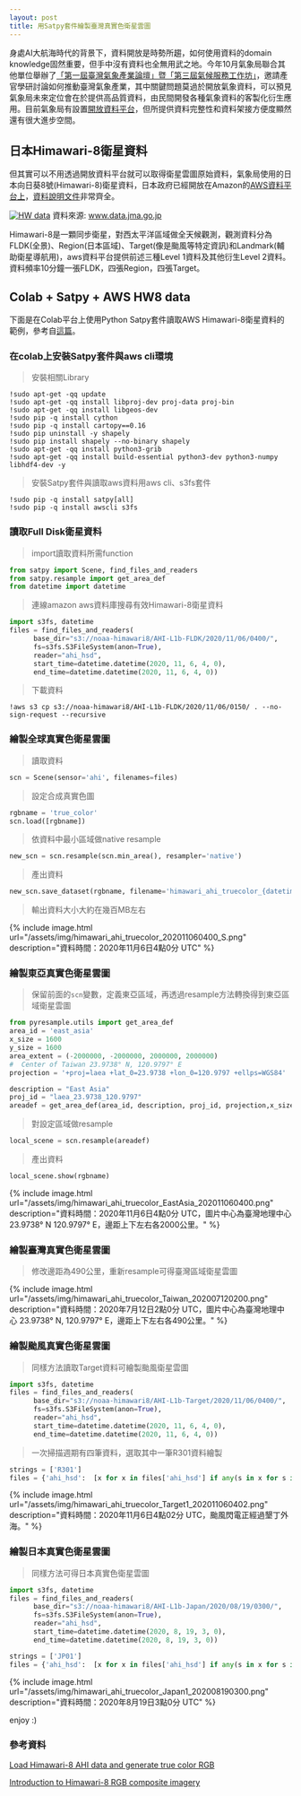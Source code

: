 ```yaml
---
layout: post
title: 用Satpy套件繪製臺灣真實色衛星雲圖
---
```


身處AI大航海時代的背景下，資料開放是時勢所趨，如何使用資料的domain knowledge固然重要，但手中沒有資料也全無用武之地。今年10月氣象局聯合其他單位舉辦了[「第一屆臺灣氣象產業論壇」暨「第三屆氣候服務工作坊」](https://www.weatherrisk.com/post/%E6%B0%A3%E8%B1%A1%E7%94%A2%E6%A5%AD%E7%99%BC%E5%B1%95%E5%8F%97%E5%88%B0%E9%87%8D%E8%A6%96)，邀請產官學研討論如何推動臺灣氣象產業，其中關鍵問題莫過於開放氣象資料，可以預見氣象局未來定位會在於提供高品質資料，由民間開發各種氣象資料的客製化衍生應用。目前氣象局有設置[開放資料平台](https://opendata.cwb.gov.tw/)，但所提供資料完整性和資料架接方便度顯然還有很大進步空間。

## 日本Himawari-8衛星資料

但其實可以不用透過開放資料平台就可以取得衛星雲圖原始資料，氣象局使用的日本向日葵8號(Himawari-8)衛星資料，日本政府已經開放在Amazon的[AWS資料平台上](https://registry.opendata.aws/noaa-himawari/)，[資料說明文件](https://www.data.jma.go.jp/mscweb/en/himawari89/space_segment/spsg_ahi.html)非常齊全。

<a href="https://www.data.jma.go.jp/mscweb/en/himawari89/space_segment/img/ahi_obs.png" target="_blank"><img src="https://www.data.jma.go.jp/mscweb/en/himawari89/space_segment/img/ahi_obs_s.png" alt="HW data"></a>
資料來源: www.data.jma.go.jp

Himawari-8是一顆同步衛星，對西太平洋區域做全天候觀測，觀測資料分為FLDK(全景)、Region(日本區域)、Target(像是颱風等特定資訊)和Landmark(輔助衛星導航用)，aws資料平台提供前述三種Level 1資料及其他衍生Level 2資料。資料頻率10分鐘一張FLDK，四張Region，四張Target。

## Colab + Satpy + AWS HW8 data

下面是在Colab平台上使用Python Satpy套件讀取AWS Himawari-8衛星資料的範例，參考自[這篇](https://github.com/pytroll/pytroll-examples/blob/master/satpy/ahi_true_color_pyspectral.ipynb)。

### 在colab上安裝Satpy套件與aws cli環境

> 安裝相關Library

```
!sudo apt-get -qq update
!sudo apt-get -qq install libproj-dev proj-data proj-bin
!sudo apt-get -qq install libgeos-dev
!sudo pip -q install cython
!sudo pip -q install cartopy==0.16
!sudo pip uninstall -y shapely
!sudo pip install shapely --no-binary shapely
!sudo apt-get -qq install python3-grib
!sudo apt-get -qq install build-essential python3-dev python3-numpy libhdf4-dev -y
```

> 安裝Satpy套件與讀取aws資料用aws cli、s3fs套件


```
!sudo pip -q install satpy[all] 
!sudo pip -q install awscli s3fs
```

### 讀取Full Disk衛星資料

> import讀取資料所需function

```python
from satpy import Scene, find_files_and_readers
from satpy.resample import get_area_def
from datetime import datetime
```

> 連線amazon aws資料庫搜尋有效Himawari-8衛星資料

```python
import s3fs, datetime
files = find_files_and_readers(
      base_dir="s3://noaa-himawari8/AHI-L1b-FLDK/2020/11/06/0400/",
      fs=s3fs.S3FileSystem(anon=True),
      reader="ahi_hsd",
      start_time=datetime.datetime(2020, 11, 6, 4, 0),
      end_time=datetime.datetime(2020, 11, 6, 4, 0))
```

> 下載資料

```
!aws s3 cp s3://noaa-himawari8/AHI-L1b-FLDK/2020/11/06/0150/ . --no-sign-request --recursive
```

### 繪製全球真實色衛星雲圖

> 讀取資料

```python
scn = Scene(sensor='ahi', filenames=files)
```

> 設定合成真實色圖

```python
rgbname = 'true_color'
scn.load([rgbname])
```

> 依資料中最小區域做native resample

```python
new_scn = scn.resample(scn.min_area(), resampler='native')
```

> 產出資料

```python
new_scn.save_dataset(rgbname, filename='himawari_ahi_truecolor_{datetime}.png'.format(datetime=scn.start_time.strftime('%Y%m%d%H%M')))
```
> 輸出資料大小大約在幾百MB左右

{% include image.html url="/assets/img/himawari_ahi_truecolor_202011060400_S.png" description="資料時間：2020年11月6日4點0分 UTC" %}


### 繪製東亞真實色衛星雲圖

> 保留前面的`scn`變數，定義東亞區域，再透過resample方法轉換得到東亞區域衛星雲圖

```python
from pyresample.utils import get_area_def
area_id = 'east_asia'
x_size = 1600
y_size = 1600
area_extent = (-2000000, -2000000, 2000000, 2000000)
#  Center of Taiwan 23.9738° N, 120.9797° E
projection = '+proj=laea +lat_0=23.9738 +lon_0=120.9797 +ellps=WGS84'

description = "East Asia"
proj_id = "laea_23.9738_120.9797"
areadef = get_area_def(area_id, description, proj_id, projection,x_size, y_size, area_extent)
```

> 對設定區域做resample

```python
local_scene = scn.resample(areadef)
```

> 產出資料

```python
local_scene.show(rgbname)
```

{% include image.html url="/assets/img/himawari_ahi_truecolor_EastAsia_202011060400.png" description="資料時間：2020年11月6日4點0分 UTC，圖片中心為臺灣地理中心 23.9738° N 120.9797° E，邊距上下左右各2000公里。" %}

### 繪製臺灣真實色衛星雲圖

> 修改邊距為490公里，重新resample可得臺灣區域衛星雲圖

{% include image.html url="/assets/img/himawari_ahi_truecolor_Taiwan_202007120200.png" description="資料時間：2020年7月12日2點0分 UTC，圖片中心為臺灣地理中心 23.9738° N, 120.9797° E，邊距上下左右各490公里。" %}

### 繪製颱風真實色衛星雲圖

> 同樣方法讀取Target資料可繪製颱風衛星雲圖

```python
import s3fs, datetime
files = find_files_and_readers(
      base_dir="s3://noaa-himawari8/AHI-L1b-Target/2020/11/06/0400/",
      fs=s3fs.S3FileSystem(anon=True),
      reader="ahi_hsd",
      start_time=datetime.datetime(2020, 11, 6, 4, 0),
      end_time=datetime.datetime(2020, 11, 6, 4, 0))
```

> 一次掃描週期有四筆資料，選取其中一筆R301資料繪製

```python
strings = ['R301']
files = {'ahi_hsd':  [x for x in files['ahi_hsd'] if any(s in x for s in strings)] }
```

{% include image.html url="/assets/img/himawari_ahi_truecolor_Target1_202011060402.png" description="資料時間：2020年11月6日4點02分 UTC，颱風閃電正經過墾丁外海。" %}

### 繪製日本真實色衛星雲圖

> 同樣方法可得日本真實色衛星雲圖

```python
import s3fs, datetime
files = find_files_and_readers(
      base_dir="s3://noaa-himawari8/AHI-L1b-Japan/2020/08/19/0300/",
      fs=s3fs.S3FileSystem(anon=True),
      reader="ahi_hsd",
      start_time=datetime.datetime(2020, 8, 19, 3, 0),
      end_time=datetime.datetime(2020, 8, 19, 3, 0))
```

```python
strings = ['JP01']
files = {'ahi_hsd':  [x for x in files['ahi_hsd'] if any(s in x for s in strings)] }
```

{% include image.html url="/assets/img/himawari_ahi_truecolor_Japan1_202008190300.png" description="資料時間：2020年8月19日3點0分 UTC" %}


enjoy :)


### 參考資料

[Load Himawari-8 AHI data and generate true color RGB](https://github.com/pytroll/pytroll-examples/blob/master/satpy/ahi_true_color_pyspectral.ipynb)

[Introduction to Himawari-8 RGB composite imagery](https://www.data.jma.go.jp/mscweb/technotes/msctechrep65-1.pdf)
